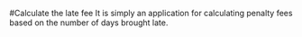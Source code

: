 #Calculate the late fee
It is simply an application for calculating penalty fees based on the number of days brought late.
